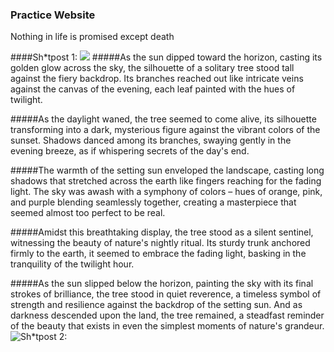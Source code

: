 ### Practice Website
Nothing in life is promised except death 

####Sh*tpost 1:
![](https://cdn.pixabay.com/photo/2015/04/23/22/00/tree-736885_1280.jpg)
#####As the sun dipped toward the horizon, casting its golden glow across the sky, the silhouette of a solitary tree stood tall against the fiery backdrop. Its branches reached out like intricate veins against the canvas of the evening, each leaf painted with the hues of twilight.

#####As the daylight waned, the tree seemed to come alive, its silhouette transforming into a dark, mysterious figure against the vibrant colors of the sunset. Shadows danced among its branches, swaying gently in the evening breeze, as if whispering secrets of the day's end.

#####The warmth of the setting sun enveloped the landscape, casting long shadows that stretched across the earth like fingers reaching for the fading light. The sky was awash with a symphony of colors – hues of orange, pink, and purple blending seamlessly together, creating a masterpiece that seemed almost too perfect to be real.

#####Amidst this breathtaking display, the tree stood as a silent sentinel, witnessing the beauty of nature's nightly ritual. Its sturdy trunk anchored firmly to the earth, it seemed to embrace the fading light, basking in the tranquility of the twilight hour.

#####As the sun slipped below the horizon, painting the sky with its final strokes of brilliance, the tree stood in quiet reverence, a timeless symbol of strength and resilience against the backdrop of the setting sun. And as darkness descended upon the land, the tree remained, a steadfast reminder of the beauty that exists in even the simplest moments of nature's grandeur.
![Sh*tpost 2:](https://compote.slate.com/images/697b023b-64a5-49a0-8059-27b963453fb1.gif)

